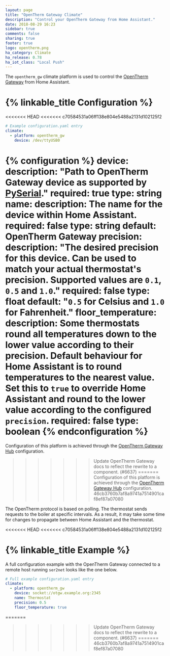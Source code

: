 ```yaml
---
layout: page
title: "OpenTherm Gateway Climate"
description: "Control your OpenTherm Gateway from Home Assistant."
date: 2018-08-29 16:23
sidebar: true
comments: false
sharing: true
footer: true
logo: opentherm.png
ha_category: Climate
ha_release: 0.78
ha_iot_class: "Local Push"
---
```



The `opentherm_gw` climate platform is used to control the [OpenTherm Gateway](http://otgw.tclcode.com/) from Home Assistant.

# {% linkable_title Configuration %}

<<<<<<< HEAD
<<<<<<< c70584531a06ff138e804e5488a2131d102125f2
```yaml
# Example configuration.yaml entry
climate:
  - platform: opentherm_gw
    device: /dev/ttyUSB0
```

{% configuration %}
device:
  description: "Path to OpenTherm Gateway device as supported by [PySerial](https://pythonhosted.org/pyserial/url_handlers.html)."
  required: true
  type: string
name:
  description: The name for the device within Home Assistant.
  required: false
  type: string
  default: OpenTherm Gateway
precision:
  description: "The desired precision for this device. Can be used to match your actual thermostat's precision. Supported values are `0.1`, `0.5` and `1.0`."
  required: false
  type: float
  default: "`0.5` for Celsius and `1.0` for Fahrenheit."
floor_temperature:
  description: Some thermostats round all temperatures down to the lower value according to their precision. Default behaviour for Home Assistant is to round temperatures to the nearest value. Set this to `true` to override Home Assistant and round to the lower value according to the configured `precision`.
  required: false
  type: boolean
{% endconfiguration %}
=======
Configuration of this platform is achieved through the [OpenTherm Gateway Hub](/components/opentherm_gw/) configuration.
>>>>>>> Update OpenTherm Gateway docs to reflect the rewrite to a component. (#6637)
=======
Configuration of this platform is achieved through the [OpenTherm Gateway Hub](/components/opentherm_gw/) configuration.
>>>>>>> 46cb3760b7af8a9741a7514901caf8ef87a07080

<p class='note'>
The OpenTherm protocol is based on polling. The thermostat sends requests to the boiler at specific intervals. As a result, it may take some time for changes to propagate between Home Assistant and the thermostat.
</p>
<<<<<<< HEAD
<<<<<<< c70584531a06ff138e804e5488a2131d102125f2

# {% linkable_title Example %}

A full configuration example with the OpenTherm Gateway connected to a remote host running `ser2net` looks like the one below.

```yaml
# Full example configuration.yaml entry
climate:
  - platform: opentherm_gw
    device: socket://otgw.example.org:2345
    name: Thermostat
    precision: 0.5
    floor_temperature: true
```
=======
>>>>>>> Update OpenTherm Gateway docs to reflect the rewrite to a component. (#6637)
=======
>>>>>>> 46cb3760b7af8a9741a7514901caf8ef87a07080
